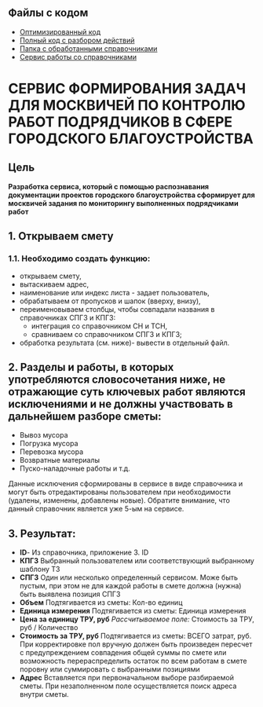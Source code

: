 ## Файлы с кодом
- [Оптимизированный код](https://github.com/Liliyanr/OtherProjects/blob/main/LDT_Hack/liderIT_Statura_11.ipynb)
- [Полный код с разбором действий](https://github.com/Liliyanr/OtherProjects/blob/main/LDT_Hack/liderIT_Statura_9.ipynb)
- [Папка с обработанными справочниками](https://github.com/Liliyanr/OtherProjects/tree/main/LDT_Hack/References)
- [Сервис работы со справочниками](https://github.com/Liliyanr/OtherProjects/tree/main/LDT_Hack/Reference_files)

# СЕРВИС ФОРМИРОВАНИЯ ЗАДАЧ ДЛЯ МОСКВИЧЕЙ ПО КОНТРОЛЮ РАБОТ ПОДРЯДЧИКОВ В СФЕРЕ ГОРОДСКОГО БЛАГОУСТРОЙСТВА
## Цель
**Разработка сервиса, который с помощью распознавания документации проектов городского благоустройства сформирует для москвичей задания по мониторингу выполненных подрядчиками работ**
## 1. Открываем смету
### 1.1. Необходимо создать функцию:
- открываем смету,
- вытаскиваем адрес,
- наименование или индекс листа - задает пользователь,
- обрабатываем от пропусков и шапок (вверху, внизу),
- переименовываем столбцы, чтобы совпадали названия в справочниках СПГЗ и КПГЗ:
    - интеграция со справочником СН и ТСН,
    - сравниваем со справочником СПГЗ и КПГЗ;
- обработка результата (см. ниже)- вывести в отдельный файл. 
## 2. Разделы и работы, в которых употребляются словосочетания ниже, не отражающие суть ключевых работ являются исключениями и не должны участвовать в дальнейшем разборе сметы: 
- Вывоз мусора 
- Погрузка мусора 
- Перевозка мусора 
- Возвратные материалы 
- Пуско-наладочные работы и т.д. 

Данные исключения сформированы в сервисе в виде справочника и могут быть отредактированы пользователем при необходимости (удалены, изменены, добавлены новые). Обратите внимание, что данный справочник является уже 5-ым на сервисе.
## 3. Результат:
- **ID**-  Из справочника, приложение 3. ID
- **КПГЗ** Выбранный пользователем или соответствующий выбранному шаблону ТЗ
- **СПГЗ** Один или несколько определенный сервисом. Може быть пустым, при этом не для каждой работы в смете должна (нужна) быть выявлена позиция СПГЗ
- **Объем** Подтягивается из сметы: Кол-во единиц
- **Единица измерения** Подтягивается из сметы: Единица измерения
- **Цена за единицу ТРУ, руб** *Рассчитываемое поле:* Стоимость за ТРУ, руб / Количество
- **Стоимость за ТРУ, руб** Подтягивается из сметы: ВСЕГО затрат, руб. При корректировке пол вручную должен быть произведен пересчет с предупреждением совпадения общей суммы по смете или возможность перераспределить остаток по всем работам в смете поровну или суммировать с выбранными позициями
- **Адрес** Вставляется при первоначальном выборе разбираемой сметы. При незаполненном поле осуществляется поиск адреса внутри сметы.
